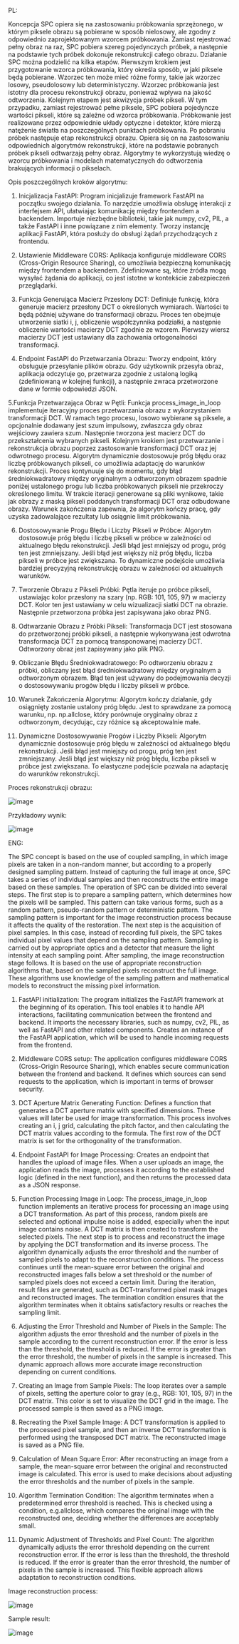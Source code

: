 PL:

Koncepcja SPC opiera się na zastosowaniu próbkowania sprzężonego, w którym piksele obrazu są pobierane w sposób nielosowy, ale zgodny z odpowiednio zaprojektowanym wzorcem próbkowania. Zamiast rejestrować pełny obraz na raz, SPC pobiera szereg pojedynczych próbek, a następnie na podstawie tych próbek dokonuje rekonstrukcji całego obrazu.
Działanie SPC można podzielić na kilka etapów. Pierwszym krokiem jest przygotowanie wzorca próbkowania, który określa sposób, w jaki piksele będą pobierane. Wzorzec ten może mieć różne formy, takie jak wzorzec losowy, pseudolosowy lub deterministyczny. Wzorzec próbkowania jest istotny dla procesu rekonstrukcji obrazu, ponieważ wpływa na jakość odtworzenia.
Kolejnym etapem jest akwizycja próbek pikseli. W tym przypadku, zamiast rejestrować pełne piksele, SPC pobiera pojedyncze wartości pikseli, które są zależne od wzorca próbkowania. Próbkowanie jest realizowane przez odpowiednie układy optyczne i detektor, które mierzą natężenie światła na poszczególnych punktach próbkowania.
Po pobraniu próbek następuje etap rekonstrukcji obrazu. Opiera się on na zastosowaniu odpowiednich algorytmów rekonstrukcji, które na podstawie pobranych próbek pikseli
odtwarzają pełny obraz. Algorytmy te wykorzystują wiedzę o wzorcu próbkowania i modelach matematycznych do odtworzenia brakujących informacji o pikselach.

Opis poszczególnych kroków algorytmu:

1. Inicjalizacja FastAPI:
Program inicjalizuje framework FastAPI na początku swojego działania. To narzędzie umożliwia obsługę interakcji z interfejsem API, ułatwiając komunikację między frontendem a backendem. Importuje niezbędne biblioteki, takie jak numpy, cv2, PIL, a także FastAPI i inne powiązane z nim elementy. Tworzy instancję aplikacji FastAPI, która posłuży do obsługi żądań przychodzących z frontendu.

2. Ustawienie Middleware CORS:
Aplikacja konfiguruje middleware CORS (Cross-Origin Resource Sharing), co umożliwia bezpieczną komunikację między frontendem a backendem. Zdefiniowane są, które źródła mogą wysyłać żądania do aplikacji, co jest istotne w kontekście zabezpieczeń przeglądarki.

3. Funkcja Generująca Macierz Przesłony DCT:
Definiuje funkcję, która generuje macierz przesłony DCT o określonych wymiarach. Wartości te będą później używane do transformacji obrazu. Proces ten obejmuje utworzenie siatki i, j, obliczenie współczynnika podziałki, a następnie obliczenie wartości macierzy DCT zgodnie ze wzorem. Pierwszy wiersz macierzy DCT jest ustawiany dla zachowania ortogonalności transformacji.

4. Endpoint FastAPI do Przetwarzania Obrazu:
Tworzy endpoint, który obsługuje przesyłanie plików obrazu. Gdy użytkownik przesyła obraz, aplikacja odczytuje go, przetwarza zgodnie z ustaloną logiką (zdefiniowaną w kolejnej funkcji), a następnie zwraca przetworzone dane w formie odpowiedzi JSON.

5.Funkcja Przetwarzająca Obraz w Pętli:
Funkcja process_image_in_loop implementuje iteracyjny proces przetwarzania obrazu z wykorzystaniem transformacji DCT. W ramach tego procesu, losowo wybierane są piksele, a opcjonalnie dodawany jest szum impulsowy, zwłaszcza gdy obraz wejściowy zawiera szum. Następnie tworzona jest macierz DCT do przekształcenia wybranych pikseli. Kolejnym krokiem jest przetwarzanie i rekonstrukcja obrazu poprzez zastosowanie transformacji DCT oraz jej odwrotnego procesu. 
Algorytm dynamicznie dostosowuje próg błędu oraz liczbę próbkowanych pikseli, co umożliwia adaptację do warunków rekonstrukcji. Proces kontynuuje się do momentu, gdy błąd średniokwadratowy między oryginalnym a odtworzonym obrazem spadnie poniżej ustalonego progu lub liczba próbkowanych pikseli nie przekroczy określonego limitu. W trakcie iteracji generowane są pliki wynikowe, takie jak obrazy z maską pikseli poddanych transformacji DCT oraz odbudowane obrazy. Warunek zakończenia zapewnia, że algorytm kończy pracę, gdy uzyska zadowalające rezultaty lub osiągnie limit próbkowania.

6. Dostosowywanie Progu Błędu i Liczby Pikseli w Próbce:
Algorytm dostosowuje próg błędu i liczbę pikseli w próbce w zależności od aktualnego błędu rekonstrukcji. Jeśli błąd jest mniejszy od progu, próg ten jest zmniejszany. Jeśli błąd jest większy niż próg błędu, liczba pikseli w próbce jest zwiększana. To dynamiczne podejście umożliwia bardziej precyzyjną rekonstrukcję obrazu w zależności od aktualnych warunków.

7. Tworzenie Obrazu z Pikseli Próbki:
Pętla iteruje po próbce pikseli, ustawiając kolor przesłony na szary (np. RGB: 101, 105, 97) w macierzy DCT. Kolor ten jest ustawiany w celu wizualizacji siatki DCT na obrazie. Następnie przetworzona próbka jest zapisywana jako obraz PNG.

8. Odtwarzanie Obrazu z Próbki Pikseli:
Transformacja DCT jest stosowana do przetworzonej próbki pikseli, a następnie wykonywana jest odwrotna transformacja DCT za pomocą transponowanej macierzy DCT. Odtworzony obraz jest zapisywany jako plik PNG.

9. Obliczanie Błędu Średniokwadratowego:
Po odtworzeniu obrazu z próbki, obliczany jest błąd średniokwadratowy między oryginalnym a odtworzonym obrazem. Błąd ten jest używany do podejmowania decyzji o dostosowywaniu progów błędu i liczby pikseli w próbce.

10. Warunek Zakończenia Algorytmu:
Algorytm kończy działanie, gdy osiągnięty zostanie ustalony próg błędu. Jest to sprawdzane za pomocą warunku, np. np.allclose, który porównuje oryginalny obraz z odtworzonym, decydując, czy różnice są akceptowalnie małe.

11. Dynamiczne Dostosowywanie Progów i Liczby Pikseli:
Algorytm dynamicznie dostosowuje próg błędu w zależności od aktualnego błędu rekonstrukcji. Jeśli błąd jest mniejszy od progu, próg ten jest zmniejszany. Jeśli błąd jest większy niż próg błędu, liczba pikseli w próbce jest zwiększana. To elastyczne podejście pozwala na adaptację do warunków rekonstrukcji.

Proces rekonstrukcji obrazu:

![image](https://github.com/user-attachments/assets/1dfd8d17-bff4-47c2-86fd-9462ee72384a)


Przykładowy wynik:

![image](https://github.com/user-attachments/assets/d544b9e6-2981-417c-9692-4f3564bee864)



ENG:

The SPC concept is based on the use of coupled sampling, in which image pixels are taken in a non-random manner, but according to a properly designed sampling pattern. Instead of capturing the full image at once, SPC takes a series of individual samples and then reconstructs the entire image based on these samples.
The operation of SPC can be divided into several steps. The first step is to prepare a sampling pattern, which determines how the pixels will be sampled. This pattern can take various forms, such as a random pattern, pseudo-random pattern or deterministic pattern. The sampling pattern is important for the image reconstruction process because it affects the quality of the restoration.
The next step is the acquisition of pixel samples. In this case, instead of recording full pixels, the SPC takes individual pixel values that depend on the sampling pattern. Sampling is carried out by appropriate optics and a detector that measure the light intensity at each sampling point.
After sampling, the image reconstruction stage follows. It is based on the use of appropriate reconstruction algorithms that, based on the sampled pixels
reconstruct the full image. These algorithms use knowledge of the sampling pattern and mathematical models to reconstruct the missing pixel information.

1. FastAPI initialization:
The program initializes the FastAPI framework at the beginning of its operation. This tool enables it to handle API interactions, facilitating communication between the frontend and backend. It imports the necessary libraries, such as numpy, cv2, PIL, as well as FastAPI and other related components. Creates an instance of the FastAPI application, which will be used to handle incoming requests from the frontend.

2. Middleware CORS setup:
The application configures middleware CORS (Cross-Origin Resource Sharing), which enables secure communication between the frontend and backend. It defines which sources can send requests to the application, which is important in terms of browser security.

3. DCT Aperture Matrix Generating Function:
Defines a function that generates a DCT aperture matrix with specified dimensions. These values will later be used for image transformation. This process involves creating an i, j grid, calculating the pitch factor, and then calculating the DCT matrix values according to the formula. The first row of the DCT matrix is set for the orthogonality of the transformation.

4. Endpoint FastAPI for Image Processing:
Creates an endpoint that handles the upload of image files. When a user uploads an image, the application reads the image, processes it according to the established logic (defined in the next function), and then returns the processed data as a JSON response.

5. Function Processing Image in Loop:
The process_image_in_loop function implements an iterative process for processing an image using a DCT transformation. As part of this process, random pixels are selected and optional impulse noise is added, especially when the input image contains noise. A DCT matrix is then created to transform the selected pixels. The next step is to process and reconstruct the image by applying the DCT transformation and its inverse process. 
The algorithm dynamically adjusts the error threshold and the number of sampled pixels to adapt to the reconstruction conditions. The process continues until the mean-square error between the original and reconstructed images falls below a set threshold or the number of sampled pixels does not exceed a certain limit. During the iteration, result files are generated, such as DCT-transformed pixel mask images and reconstructed images. The termination condition ensures that the algorithm terminates when it obtains satisfactory results or reaches the sampling limit.

6. Adjusting the Error Threshold and Number of Pixels in the Sample:
The algorithm adjusts the error threshold and the number of pixels in the sample according to the current reconstruction error. If the error is less than the threshold, the threshold is reduced. If the error is greater than the error threshold, the number of pixels in the sample is increased. This dynamic approach allows more accurate image reconstruction depending on current conditions.

7. Creating an Image from Sample Pixels:
The loop iterates over a sample of pixels, setting the aperture color to gray (e.g., RGB: 101, 105, 97) in the DCT matrix. This color is set to visualize the DCT grid in the image. The processed sample is then saved as a PNG image.

8. Recreating the Pixel Sample Image:
A DCT transformation is applied to the processed pixel sample, and then an inverse DCT transformation is performed using the transposed DCT matrix. The reconstructed image is saved as a PNG file.

9. Calculation of Mean Square Error:
After reconstructing an image from a sample, the mean-square error between the original and reconstructed image is calculated. This error is used to make decisions about adjusting the error thresholds and the number of pixels in the sample.

10. Algorithm Termination Condition:
The algorithm terminates when a predetermined error threshold is reached. This is checked using a condition, e.g.allclose, which compares the original image with the reconstructed one, deciding whether the differences are acceptably small.

11. Dynamic Adjustment of Thresholds and Pixel Count:
The algorithm dynamically adjusts the error threshold depending on the current reconstruction error. If the error is less than the threshold, the threshold is reduced. If the error is greater than the error threshold, the number of pixels in the sample is increased. This flexible approach allows adaptation to reconstruction conditions.

Image reconstruction process:

![image](https://github.com/user-attachments/assets/1dfd8d17-bff4-47c2-86fd-9462ee72384a)


Sample result:

![image](https://github.com/user-attachments/assets/d544b9e6-2981-417c-9692-4f3564bee864)
